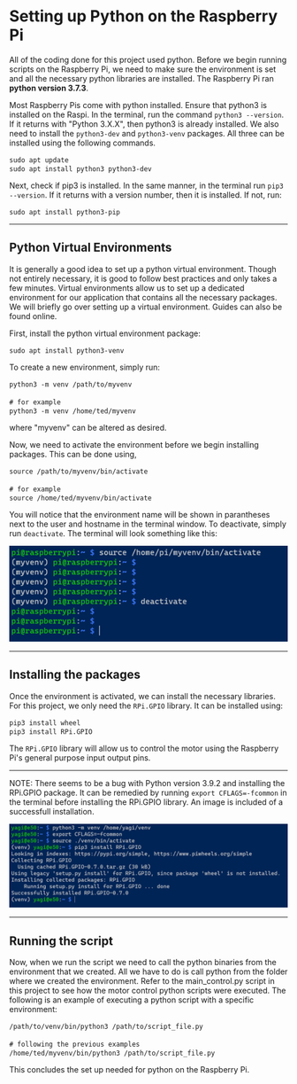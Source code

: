 # Setting up Python on the Raspberry Pi

All of the coding done for this project used python. Before we begin running scripts on the Raspberry Pi, we need to make sure the environment is set and all the necessary python libraries are installed. The Raspberry Pi ran **python version 3.7.3**.

Most Raspberry Pis come with python installed. Ensure that python3 is installed on the Raspi. In the terminal, run the command `python3 --version`. If it returns with "Python 3.X.X", then python3 is already installed. We also need to install the `python3-dev` and `python3-venv` packages. All three can be installed using the following commands.

    sudo apt update
    sudo apt install python3 python3-dev

Next, check if pip3 is installed. In the same manner, in the terminal run `pip3 --version`. If it returns with a version number, then it is installed. If not, run:

    sudo apt install python3-pip

***

## Python Virtual Environments

It is generally a good idea to set up a python virtual environment. Though not entirely necessary, it is good to follow best practices and only takes a few minutes. Virtual environments allow us to set up a dedicated environment for our application that contains all the necessary packages. We will briefly go over setting up a virtual environment. Guides can also be found online.

First, install the python virtual environment package:

    sudo apt install python3-venv

To create a new environment, simply run:

    python3 -m venv /path/to/myvenv

    # for example
    python3 -m venv /home/ted/myvenv

where "myvenv" can be altered as desired.

Now, we need to activate the environment before we begin installing packages. This can be done using,

    source /path/to/myvenv/bin/activate

    # for example
    source /home/ted/myvenv/bin/activate

You will notice that the environment name will be shown in parantheses next to the user and hostname in the terminal window. To deactivate, simply run `deactivate`. The terminal will look something like this:

![](./images/activate.PNG)

***

## Installing the packages

Once the environment is activated, we can install the necessary libraries. For this project, we only need the `RPi.GPIO` library. It can be installed using:

    pip3 install wheel
    pip3 install RPi.GPIO

The `RPi.GPIO` library will allow us to control the motor using the Raspberry Pi's general purpose input output pins.

***
NOTE: There seems to be a bug with Python version 3.9.2 and installing the RPi.GPIO package. It can be remedied by running `export CFLAGS=-fcommon` in the terminal before installing the RPi.GPIO library. An image is included of a successfull installation.

![](./images/error.PNG)

***

## Running the script

Now, when we run the script we need to call the python binaries from the environment that we created. All we have to do is call python from the folder where we created the environment. Refer to the main\_control.py script in this project to see how the motor control python scripts were executed. The following is an example of executing a python script with a specific environment:

    /path/to/venv/bin/python3 /path/to/script_file.py

    # following the previous examples
    /home/ted/myvenv/bin/python3 /path/to/script_file.py

This concludes the set up needed for python on the Raspberry Pi.
